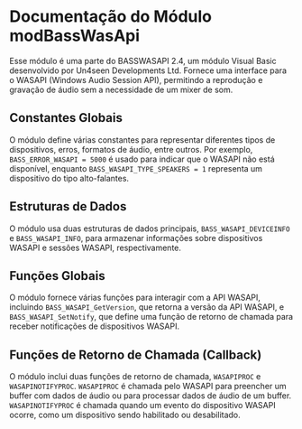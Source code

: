# Documentação do Módulo modBassWasApi

Esse módulo é uma parte do BASSWASAPI 2.4, um módulo Visual Basic desenvolvido por Un4seen Developments Ltd. Fornece uma interface para o WASAPI (Windows Audio Session API), permitindo a reprodução e gravação de áudio sem a necessidade de um mixer de som.

## Constantes Globais

O módulo define várias constantes para representar diferentes tipos de dispositivos, erros, formatos de áudio, entre outros. Por exemplo, `BASS_ERROR_WASAPI = 5000` é usado para indicar que o WASAPI não está disponível, enquanto `BASS_WASAPI_TYPE_SPEAKERS = 1` representa um dispositivo do tipo alto-falantes.

## Estruturas de Dados

O módulo usa duas estruturas de dados principais, `BASS_WASAPI_DEVICEINFO` e `BASS_WASAPI_INFO`, para armazenar informações sobre dispositivos WASAPI e sessões WASAPI, respectivamente.

## Funções Globais

O módulo fornece várias funções para interagir com a API WASAPI, incluindo `BASS_WASAPI_GetVersion`, que retorna a versão da API WASAPI, e `BASS_WASAPI_SetNotify`, que define uma função de retorno de chamada para receber notificações de dispositivos WASAPI.

## Funções de Retorno de Chamada (Callback)

O módulo inclui duas funções de retorno de chamada, `WASAPIPROC` e `WASAPINOTIFYPROC`. `WASAPIPROC` é chamada pelo WASAPI para preencher um buffer com dados de áudio ou para processar dados de áudio de um buffer. `WASAPINOTIFYPROC` é chamada quando um evento do dispositivo WASAPI ocorre, como um dispositivo sendo habilitado ou desabilitado.